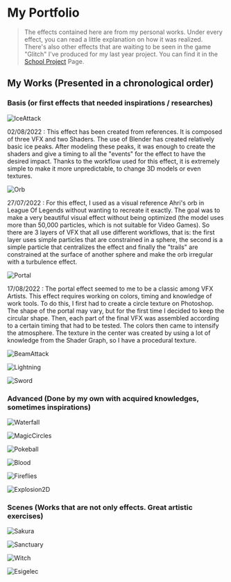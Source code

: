 # My Portfolio

> The effects contained here are from my personal works. Under every effect, you can read a little explanation on how it was realized. There's also other effects that are waiting to be seen in the game "Glitch" I've produced for my last year project. You can find it in the [School Project](https://github.com/MatthieuAUBERT/MatthieuAUBERT.github.io/blob/main/Projects/SchoolProjects/Projects.md) Page.

## My Works (Presented in a chronological order)

### Basis (or first effects that needed inspirations / researches)

![IceAttack](https://github.com/MatthieuAUBERT/MatthieuAUBERT.github.io/blob/main/Projects/VFX/Basis/IceAttack.gif)

02/08/2022 : This effect has been created from references. It is composed of three VFX and two Shaders. The use of Blender has created relatively basic ice peaks. After modeling these peaks, it was enough to create the shaders and give a timing to all the "events" for the effect to have the desired impact. Thanks to the workflow used for this effect, it is extremely simple to make it more unpredictable, to change 3D models or even textures.

![Orb](https://github.com/MatthieuAUBERT/MatthieuAUBERT.github.io/blob/main/Projects/VFX/Basis/MagicalOrb.gif)

27/07/2022 : For this effect, I used as a visual reference Ahri's orb in League Of Legends without wanting to recreate it exactly. The goal was to make a very beautiful visual effect without being optimized (the model uses more than 50,000 particles, which is not suitable for Video Games). So there are 3 layers of VFX that all use different workflows, that is: the first layer uses simple particles that are constrained in a sphere, the second is a simple particle that centralizes the effect and finally the "trails" are constrained at the surface of another sphere and make the orb irregular with a turbulence effect.

![Portal](https://github.com/MatthieuAUBERT/MatthieuAUBERT.github.io/blob/main/Projects/VFX/Basis/Portal.gif)

17/08/2022 : The portal effect seemed to me to be a classic among VFX Artists. This effect requires working on colors, timing and knowledge of work tools. To do this, I first had to create a circle texture on Photoshop. The shape of the portal may vary, but for the first time I decided to keep the circular shape. Then, each part of the final VFX was assembled according to a certain timing that had to be tested. The colors then came to intensify the atmosphere. The texture in the center was created by using a lot of knowledge from the Shader Graph, so I have a procedural texture.

![BeamAttack](https://github.com/MatthieuAUBERT/MatthieuAUBERT.github.io/blob/main/Projects/VFX/Basis/SuperBeamAttack.gif)

![Lightning](https://github.com/MatthieuAUBERT/MatthieuAUBERT.github.io/blob/main/Projects/VFX/Basis/Lightning.gif)

![Sword](https://github.com/MatthieuAUBERT/MatthieuAUBERT.github.io/blob/main/Projects/VFX/Basis/Sword.gif)

### Advanced (Done by my own with acquired knowledges, sometimes inspirations)

![Waterfall](https://github.com/MatthieuAUBERT/MatthieuAUBERT.github.io/blob/main/Projects/VFX/Advanced/Waterfall.gif)

![MagicCircles](https://github.com/MatthieuAUBERT/MatthieuAUBERT.github.io/blob/main/Projects/VFX/Advanced/MagicalCircles.gif)

![Pokeball](https://github.com/MatthieuAUBERT/MatthieuAUBERT.github.io/blob/main/Projects/VFX/Advanced/PokeballGIF.gif)

![Blood](https://github.com/MatthieuAUBERT/MatthieuAUBERT.github.io/blob/main/Projects/VFX/Advanced/Blood.gif)

![Fireflies](https://github.com/MatthieuAUBERT/MatthieuAUBERT.github.io/blob/main/Projects/VFX/Advanced/Fireflies.gif)

![Explosion2D](https://github.com/MatthieuAUBERT/MatthieuAUBERT.github.io/blob/main/Projects/VFX/Advanced/Explosion2DFbF.gif)

### Scenes (Works that are not only effects. Great artistic exercises)

![Sakura](https://github.com/MatthieuAUBERT/MatthieuAUBERT.github.io/blob/main/Projects/VFX/Scenes/SakuraScene.gif)

![Sanctuary](https://github.com/MatthieuAUBERT/MatthieuAUBERT.github.io/blob/main/Projects/VFX/Scenes/SnowSanctuary.gif)

![Witch](https://github.com/MatthieuAUBERT/MatthieuAUBERT.github.io/blob/main/Projects/VFX/Scenes/WitchScene.gif)

![Esigelec](https://github.com/MatthieuAUBERT/MatthieuAUBERT.github.io/blob/main/Projects/VFX/Scenes/EsigelecOrder%231.png)
